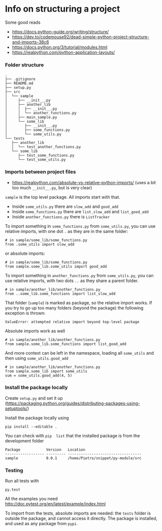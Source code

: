 # Info on structuring a project

Some good reads
* https://docs.python-guide.org/writing/structure/
* https://dev.to/codemouse92/dead-simple-python-project-structure-and-imports-38c6
* https://docs.python.org/3/tutorial/modules.html
* https://realpython.com/python-application-layouts/

### Folder structure

    .
    ├── .gitignore
    ├── README.md
    ├── setup.py
    ├── src
    │  └── sample
    │     ├── __init__.py
    │     ├── another_lib
    │     │  ├── __init__.py
    │     │  └── another_functions.py
    │     ├── main_sample.py
    │     └── some_lib
    │        ├── __init__.py
    │        ├── some_functions.py
    │        └── some_utils.py
    └── tests
       ├── another_lib
       │  └── test_another_functions.py
       └── some_lib
          ├── test_some_functions.py
          └── test_some_utils.py

### Imports between project files

* https://realpython.com/absolute-vs-relative-python-imports/ (uses a bit too much `__init__.py`, but is very clear)

<!-- Future me might laugh at my naïveté but at the moment I like the clarity of dealing in absolutes. -->

`sample` is the top level package. All imports start with that.

* Inside `some_utils.py` there are `slow_add` and `good_add`
* Inside `some_functions.py` there are `list_slow_add` and `list_good_add`
* Inside `another_functions.py` there is `ListTracker`


To import something in `some_functions.py` from `some_utils.py`, you can use relative imports, with one dot `.` as they are in the same folder:

    # in sample/some_lib/some_functions.py
    from .some_utils import slow_add

or absolute imports:

    # in sample/some_lib/some_functions.py
    from sample.some_lib.some_utils import good_add

To import something in `another_functions.py` from `some_utils.py`, you can use relative imports, with two dots `..` as they share a parent folder.

    # in sample/another_lib/another_functions.py
    from ..some_lib.some_functions import list_slow_add

That folder (`sample`) is marked as package, so the relative import works. If you try to go up too many folders (beyond the package) the following exception is thrown:

    ValueError: attempted relative import beyond top-level package

Absolute imports work as well

    # in sample/another_lib/another_functions.py
    from sample.some_lib.some_functions import list_good_add

And more context can be left in the namespace, loading all `some_utils` and then using `some_utils.good_add`

    # in sample/another_lib/another_functions.py
    from sample.some_lib import some_utils
    sum = some_utils.good_add(4, 5)


### Install the package locally

Create `setup.py` and set it up (https://packaging.python.org/guides/distributing-packages-using-setuptools/)

Install the package locally using

    pip install --editable .


You can check with `pip  list` that the installed package is from the development folder

    Package            Version   Location
    ------------------ --------- ----------------------------------
    sample             0.0.1     /home/Pietro/snippet/py-module/src

### Testing

Run all tests with

    py.test

All the examples you need http://doc.pytest.org/en/latest/example/index.html

To import from the tests, absolute imports are needed: the `tests` folder is outside the package, and cannot access it directly. The package is installed, and used as any package from `pypi`.
